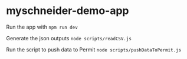 # myschneider-demo-app

Run the app with `npm run dev`

Generate the json outputs `node scripts/readCSV.js`

Run the script to push data to Permit `node scripts/pushDataToPermit.js`
